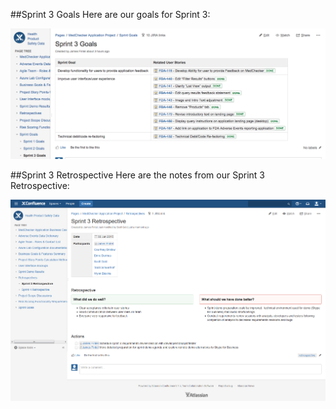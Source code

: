 ##Sprint 3 Goals
Here are our goals for Sprint 3:

![Sprint 3 Goals](https://github.com/IBCDBS/medchecker/blob/master/agile_project_docs/assets/Sprint_3_Goals.png)

##Sprint 3 Retrospective
Here are the notes from our Sprint 3 Retrospective:

![Sprint 3 Retrospective](https://github.com/IBCDBS/medchecker/blob/master/agile_project_docs/assets/Sprint_3_Retrospective_Notes.png)